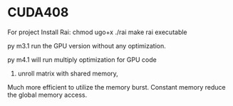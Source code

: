 # CUDA408
For project
Install Rai:
chmod ugo+x ./rai make rai executable

py m3.1 run the GPU version without any optimization.

py m4.1 will run multiply optimization for GPU code
1. unroll matrix with shared memory,

Much more efficient to utilize the memory burst.
Constant memory reduce the global memory access.
